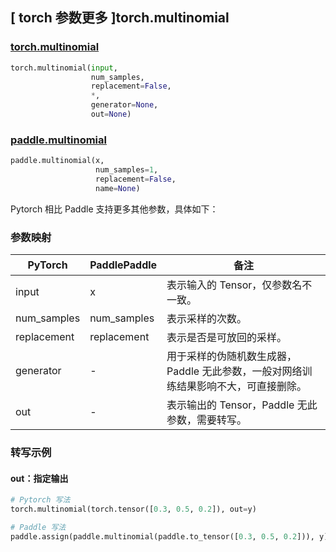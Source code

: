 ## [ torch 参数更多 ]torch.multinomial
### [torch.multinomial](https://pytorch.org/docs/stable/generated/torch.multinomial.html#torch.multinomial)
```python
torch.multinomial(input,
                  num_samples,
                  replacement=False,
                  *,
                  generator=None,
                  out=None)
```
### [paddle.multinomial](https://www.paddlepaddle.org.cn/documentation/docs/zh/api/paddle/multinomial_cn.html)
```python
paddle.multinomial(x,
                   num_samples=1,
                   replacement=False,
                   name=None)
```

Pytorch 相比 Paddle 支持更多其他参数，具体如下：
### 参数映射
| PyTorch       | PaddlePaddle | 备注                                                   |
| ------------- | ------------ | ------------------------------------------------------ |
|  input              |  x           | 表示输入的 Tensor，仅参数名不一致。  |
| num_samples         | num_samples  | 表示采样的次数。                                     |
| replacement         | replacement  | 表示是否是可放回的采样。                                     |
| generator           | -            | 用于采样的伪随机数生成器，Paddle 无此参数，一般对网络训练结果影响不大，可直接删除。      |
|  out                | -            | 表示输出的 Tensor，Paddle 无此参数，需要转写。    |


### 转写示例
#### out：指定输出
```python
# Pytorch 写法
torch.multinomial(torch.tensor([0.3, 0.5, 0.2]), out=y)

# Paddle 写法
paddle.assign(paddle.multinomial(paddle.to_tensor([0.3, 0.5, 0.2])), y)
```
```
